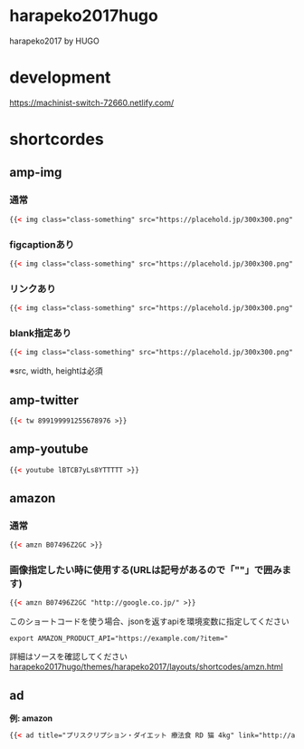 # harapeko2017hugo
harapeko2017 by HUGO

# development
https://machinist-switch-72660.netlify.com/

# shortcordes

## amp-img

### 通常
```html
{{< img class="class-something" src="https://placehold.jp/300x300.png" width="300" height="300" alt="画像自体の説明" >}}
```

### figcaptionあり
```html
{{< img class="class-something" src="https://placehold.jp/300x300.png" width="300" height="300" alt="画像自体の説明" caption="画像に添える説明" >}}
```

### リンクあり
```html
{{< img class="class-something" src="https://placehold.jp/300x300.png" width="300" height="300" alt="画像自体の説明" caption="画像に添える説明" link="http://google.co.jp" >}}
```

### blank指定あり
```html
{{< img class="class-something" src="https://placehold.jp/300x300.png" width="300" height="300" alt="画像自体の説明" caption="画像に添える説明" link="http://google.co.jp" target="_blank" rel="noopener" >}}
```

※src, width, heightは必須

## amp-twitter
```html
{{< tw 899199991255678976 >}}
```

## amp-youtube
```html
{{< youtube lBTCB7yLs8YTTTTT >}}
```

## amazon

### 通常
```html
{{< amzn B07496Z2GC >}}
```

### 画像指定したい時に使用する(URLは記号があるので「""」で囲みます)

```html
{{< amzn B07496Z2GC "http://google.co.jp/" >}}
```

このショートコードを使う場合、jsonを返すapiを環境変数に指定してください

`export AMAZON_PRODUCT_API="https://example.com/?item="`

詳細はソースを確認してください[harapeko2017hugo/themes/harapeko2017/layouts/shortcodes/amzn.html](harapeko2017hugo/themes/harapeko2017/layouts/shortcodes/amzn.html)

## ad
**例: amazon**

```html
{{< ad title="プリスクリプション・ダイエット 療法食 RD 猫 4kg" link="http://amzn.to/2x2RGoO" src="https://images-na.ssl-images-amazon.com/images/I/61p6LU2hjpL._SL1000_.jpg" width="1000" height="1000" >}}
```